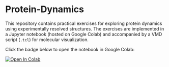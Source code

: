 # Protein-Dynamics

This repository contains practical exercises for exploring protein dynamics using experimentally resolved structures. 
The exercises are implemented in a Jupyter notebook (hosted on Google Colab) and accompanied by a VMD script (`.tcl`) for molecular visualization.

Click the badge below to open the notebook in Google Colab:

[![Open In Colab](https://colab.research.google.com/assets/colab-badge.svg)]([https://colab.research.google.com/drive/1abcDxyzExampleLink](https://colab.research.google.com/drive/1AiL4ae0LNeHHIgAQb9afJeL1IpJ3HZKk?authuser=1))


